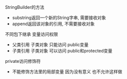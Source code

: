 StringBuilder的方法  
* substring返回一个新的String字串, 需要接收对象
* append返回该对象的引用, 不需要接收对象  
  
不同包下继承 变量访问权限  
* 父类引用 子类对象 只能访问 public变量
* 子类引用 子类对象 可以访问 public和protected变量  
  
private访问修饰符  
* 不能修饰方法里的局部变量 因为没有意义 也不允许这样做  
  
